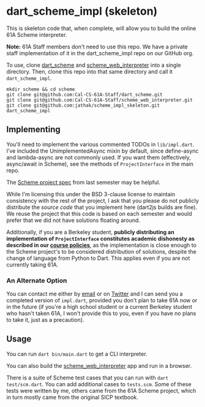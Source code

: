# dart_scheme_impl (skeleton)

This is skeleton code that, when complete, will allow you to build the online
61A Scheme interpreter.

**Note:** 61A Staff members don't need to use this repo. We have a private staff
implementation of it in the dart_scheme_impl repo on our GitHub org.

To use, clone [dart_scheme][] and [scheme_web_interpreter][] into a single
directory. Then, clone this repo into that same directory and call it
`dart_scheme_impl`.

```
mkdir scheme && cd scheme
git clone git@github.com:Cal-CS-61A-Staff/dart_scheme.git
git clone git@github.com:Cal-CS-61A-Staff/scheme_web_interpreter.git
git clone git@github.com:jathak/scheme_impl_skeleton.git dart_scheme_impl
```

## Implementing

You'll need to implement the various commented TODOs in `lib/impl.dart`.
I've included the UnimplementedAsync mixin by default, since define-async and
lambda-async are not commonly used. If you want them (effectively, async/await
in Scheme), see the methods of `ProjectInterface` in the main repo.

The [Scheme project spec][] from last semester may be helpful.

While I'm licensing this under the BSD 3-clause license to maintain consistency
with the rest of the project, I ask that you please do not publicly distribute
the *source code* that you implement here (dart2js builds are fine). We reuse
the project that this code is based on each semester and would prefer that we
did not have solutions floating around.

Additionally, if you are a Berkeley student, **publicly distributing an
implementation of `ProjectInterface` constitutes academic dishonesty as
described in our [course policies][policy]**, as the implementation is close
enough to the Scheme project's to be considered distribution of solutions,
despite the change of language from Python to Dart. This applies even if you are
not currently taking 61A.

### An Alternate Option

You can contact me either by [email][] or on [Twitter][] and I can send you
a completed version of `impl.dart`, provided you don't plan to take 61A now or
in the future (if you're a high school student or a current Berkeley student who
hasn't taken 61A, I won't provide this to you, even if you have no plans to take
it, just as a precaution).

## Usage

You can run `dart bin/main.dart` to get a CLI interpreter.

You can also build the [scheme_web_interpreter][] app and run in a browser.

There is a suite of Scheme test cases that you can run with
`dart test/scm.dart`. You can add additional cases to `tests.scm`. Some
of these tests were written by me, others came from the 61A Scheme
project, which in turn mostly came from the original SICP textbook.




[dart_scheme]: https://github.com/Cal-CS-61A-Staff/dart_scheme
[scheme_web_interpreter]: https://github.com/Cal-CS-61A-Staff/scheme_web_interpreter
[Scheme project spec]: http://fa17.cs61a.org/proj/scheme
[policy]: https://cs61a.org/articles/about.html
[email]: mailto:jthakar@berkeley.edu
[Twitter]: https://twitter.com/jathak
